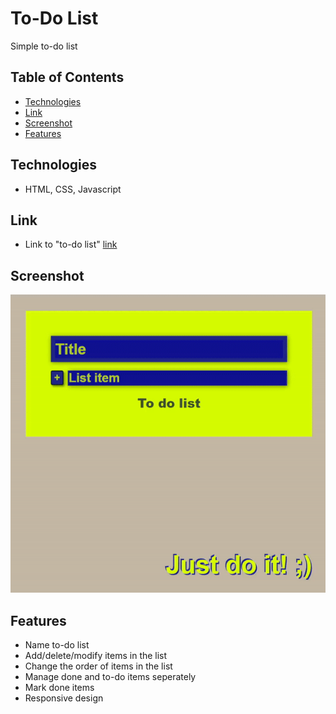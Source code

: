 # To-Do List

Simple to-do list

## Table of Contents

- [Technologies](#Technologies)
- [Link](#Link)
- [Screenshot](#screenshot)
- [Features](#Features)

## Technologies

- HTML, CSS, Javascript

## Link

- Link to "to-do list"
[link](https://todolist-sunhee.netlify.app/)

## Screenshot

![](to-do-list.gif)

## Features

- Name to-do list
- Add/delete/modify items in the list
- Change the order of items in the list
- Manage done and to-do items seperately
- Mark done items
- Responsive design
